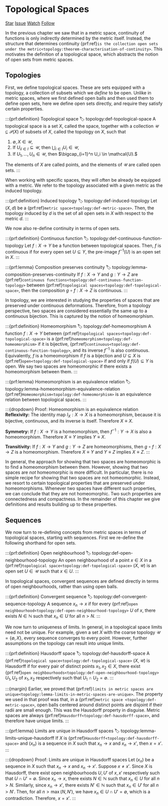 # Topological Spaces

<script async defer src="https://buttons.github.io/buttons.js"></script>
<a class="github-button" href="https://github.com/stratisMarkou/random-walks" data-color-scheme="no-preference: light; light: light; dark: dark;" data-icon="octicon-star" data-size="large" aria-label="Star stratisMarkou/random-walks on GitHub">Star</a>
<a class="github-button" href="https://github.com/stratisMarkou/random-walks/issues" data-color-scheme="no-preference: light; light: light; dark: dark;" data-icon="octicon-issue-opened" data-size="large" aria-label="Issue stratisMarkou/random-walks on GitHub">Issue</a>
<a class="github-button" href="https://github.com/stratisMarkou/random-walks/subscription" data-color-scheme="no-preference: light; light: light; dark: dark;" data-icon="octicon-eye" data-size="large" aria-label="Watch stratisMarkou/random-walks on GitHub">Watch</a>
<a class="github-button" href="https://github.com/stratisMarkou" data-color-scheme="no-preference: light; light: light; dark: dark;" data-size="large" aria-label="Follow @stratisMarkou on GitHub">Follow</a>

In the previous chapter we saw that in a metric space, continuity of functions is only indirectly determined by the metric itself.
Instead, the structure that determines continuity {prf:ref}`is the collection open sets under the metric<topology:theorem-characterisation-of-continuity>`.
This motivates the definition of a topological space, which abstracts the notion of open sets from metric spaces.

## Topologies
First, we define topological spaces.
These are sets equipped with a topology, a collection of subsets which we _define_ to be open.
Unlike in metric spaces, where we first defined open balls and then used them to define open sets, here we define open sets directly, and require they satisfy certain properties.

:::{prf:definition} Topological space
:label: topology:def-topological-space
A topological space is a set $X,$ called the space, together with a collection $\mathcal{U} \subseteq \mathcal{P}(X)$ of subsets of $X,$ called the topology on $X,$ such that

1. $\emptyset, X \in \mathcal{U},$
2. If ${U_i}_{i \in I} \subseteq \mathcal{U},$ then $\bigcup_{i \in I} U_i \in \mathcal{U},$
3. If $U_1, \dots, U_n \in \mathcal{U},$ then $\bigcap_{i=1}^n U_i \in \mathcal{U}.$

The elements of $X$ are called points, and the elements of $\mathcal{U}$ are called open sets.
:::


When working with specific spaces, they will often be already be equipped with a metric.
We refer to the topology associated with a given metric as the induced topology.

:::{prf:definition} Induced topology
:label: topology:def-induced-topology
Let $(X, d)$ be a {prf:ref}`metric space<topology:def-metric-space>`.
Then, the topology induced by $d$ is the set of all open sets in $X$ with respect to the metric $d.$
:::


We now also re-define continuity in terms of open sets.

:::{prf:definition} Continuous function
:label: topology:def-continuous-function-topology
Let $f: X \to Y$ be a function between topological spaces.
Then, $f$ is continuous if for every open set $U \subseteq Y,$ the pre-image $f^{-1}(U)$ is an open set in $X.$
:::


:::{prf:lemma} Composition preserves continuity
:label: topology:lemma-composition-preserves-continuity
If $f: X \to Y$ and $g: Y \to Z$ are {prf:ref}`continuous functions<topology:def-continuous-function-topology>` between {prf:ref}`topological spaces<topology:def-topological-space>`, then the composition $g \circ f: X \to Z$ is continuous.
:::


In topology, we are interested in studying the properties of spaces that are preserved under continuous deformations.
Therefore, from a topology perspective, two spaces are considered essentially the same up to a continuous bijection.
This is captured by the notion of homeomorphism.

:::{prf:definition} Homeomorphism
:label: topology:def-homeomorphism
A function $f: X \to Y$ between {prf:ref}`topological spaces<topology:def-topological-space>` is a {prf:ref}`homeomorphism<topology:def-homeomorphism>` if it is bijective, {prf:ref}`continuous<topology:def-continuous-function-topology>`, and its inverse $f^{-1}$ is also continuous.
Equivalently, $f$ is a homeomorphism if $f$ is a bijection and $U \subseteq X$ is {prf:ref}`open<topology:def-topological-space>` if and only if $f(U) \subseteq Y$ is open.
We say two spaces are homeomorphic if there exists a homeomorphism between them.
:::

:::{prf:lemma} Homeomorphism is an equivalence relation
:label: topology:lemma-homeomorphism-equivalence-relation
{prf:ref}`Homeomorphism<topology:def-homeomorphism>` is an equivalence relation between topological spaces.
:::

:::{dropdown} Proof: Homeomorphism is an equivalence relation
__Reflexivity:__
The identity map $I_X: X \to X$ is a homeomorphism, because it is bijective, continuous, and its inverse is itself.
Therefore $X \equiv X.$

__Symmetry:__
If $f: X \to Y$ is a homeomorphism, then $f^{-1}: Y \to X$ is also a homeomorphism.
Therefore $X \equiv Y$ implies $Y \equiv X.$

__Transitivity:__
If $f: X \to Y$ and $g: Y \to Z$ are homeomorphisms, then $g \circ f: X \to Z$ is a homeomorphism.
Therefore $X \equiv Y$ and $Y \equiv Z$ implies $X \equiv Z.$
:::

In general, the approach for showing that two spaces are homeomorphic is to find a homeomorphism between them.
However, showing that two spaces are _not_ homeomorphic is more difficult.
In particular, there is no simple recipe for showing that two spaces are not homeomorphic.
Instead, we resort to certain topological properties that are preserved under homeomorphisms.
Whenever two spaces have different such properties, we can conclude that they are not homeomorphic.
Two such properties are connectedness and compactness.
In the remainder of this chapter we give definitions and results building up to these properties.


## Sequences

We now turn to re-defining concepts from metric spaces in terms of topological spaces, starting with sequences.
First we re-define the following shorthand for open sets.

:::{prf:definition} Open neighbourhood
:label: topology:def-open-neighbourhood-topology
An open neighbourhood of a point $x \in X$ in a {prf:ref}`topological space<topology:def-topological-space>` $(X, \mathcal{U})$ is an open set $U \in \mathcal{U}$ such that $x \in U.$
:::


In topological spaces, convergent sequences are defined directly in terms of open neighbourhoods, rather than using open balls.

:::{prf:definition} Convergent sequence
:label: topology:def-convergent-sequence-topology
A sequence $x_n \to x$ if for every {prf:ref}`open neighbourhood<topology:def-open-neighbourhood-topology>` $U$ of $x,$ there exists $N \in \mathbb{N}$ such that $x_n \in U$ for all $n > N.$
:::


We now turn to uniqueness of limits.
In general, in a topological space limits need not be unique.
For example, given a set $X$ with the coarse topology $\mathcal{U} = \{\emptyset, X\},$ every sequence converges to every point.
However, further assumptions on the topology can result into unique limits.

:::{prf:definition} Hausdorff space
:label: topology:def-hausdorff-space
A {prf:ref}`topological space<topology:def-topological-space>` $(X, \mathcal{U})$ is Hausdorff if for every pair of distinct points $x_1, x_2 \in X,$ there exist {prf:ref}`open neighbourhoods<topology:def-open-neighbourhood-topology>` $U_1, U_2$ of $x_1, x_2$ respectively such that $U_1 \cap U_2 = \emptyset.$
:::

:::{margin}
Earlier, we proved that {prf:ref}`limits in metric spaces are unique<topology:lemma-limits-in-metric-spaces-are-unique>`.
The property we used in that proof was that, in a {prf:ref}`metric space <topology:def-metric-space>`, open balls centered around distinct points are disjoint if their radii are small enough.
This was the Hausdorff property in disguise.
Metric spaces are always {prf:ref}`Hausdorff<topology:def-hausdorff-space>`, and therefore have unique limits.
:::

:::{prf:lemma} Limits are unique in Hausdorff spaces
:label: topology:lemma-limits-unique-hausdorff
If $X$ is {prf:ref}`Hausdorff<topology:def-hausdorff-space>` and $(x_n)$ is a sequence in $X$ such that $x_n \to x$ and $x_n \to x',$ then $x = x'.$
:::

:::{dropdown} Proof: Limits are unique in Hausdorff spaces
Let $(x_n)$ be a sequence in $X$ such that $x_n \to x$ and $x_n \to x'.$
Suppose $x \neq x'.$
Since $X$ is Hausdorff, there exist open neighbourhoods $U, U'$ of $x, x'$ respectively such that $U \cap U' = \emptyset.$
Since $x_n \to x,$ there exists $N \in \mathbb{N}$ such that $x_n \in U$ for all $n > N.$
Similarly, since $x_n \to x',$ there exists $N' \in \mathbb{N}$ such that $x_n \in U'$ for all $n > N'.$
Then, for all $n > \max(N, N'),$ we have $x_n \in U \cap U' = \emptyset,$ which is a contradiction.
Therefore, $x = x'.$
:::